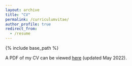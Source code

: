 ```yaml
---
layout: archive
title: "CV"
permalink: /curriculumvitae/
author_profile: true
redirect_from:
  - /resume
---
```


{% include base_path %}

A PDF of my CV can be viewed [here](https://docs.google.com/viewer?url=https://github.com/lisaorii/cv/raw/main/LisaOrii_CV.pdf) (updated May 2022).
